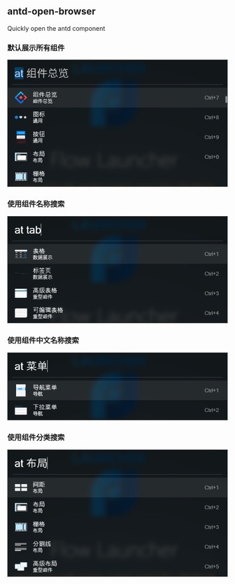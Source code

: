 ## antd-open-browser

Quickly open the antd component

### 默认展示所有组件

![](./src/assets/option/1.png)

### 使用组件名称搜索

![](./src/assets/option/2.png)

### 使用组件中文名称搜索

![](./src/assets/option/3.png)

### 使用组件分类搜索

![](./src/assets/option/4.png)

